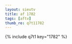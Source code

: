 ```yaml
--- 
layout: sieutv
title: af 1782
tags: [aftv]
thumb_re: q7t11782
---
```

{% include q7t1 key="1782" %} 
